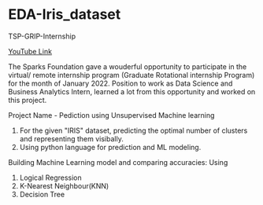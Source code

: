 # EDA-Iris_dataset
TSP-GRIP-Internship 

[YouTube Link](https://youtu.be/thVeDDGTxdY)

The Sparks Foundation gave a wouderful opportunity to participate in the virtual/ remote internship program (Graduate Rotational internship Program) for the month of January 2022.
Position to work as Data Science and Business Analytics Intern, learned a lot from this opportunity and worked on this project.

Project Name - Pediction using Unsupervised Machine learning 
1. For the given "IRIS" dataset, predicting the optimal number of clusters and representing them visibally.
2. Using python language for prediction and ML modeling.

Building Machine Learning model and comparing accuracies:
Using
1. Logical Regression 
2. K-Nearest Neighbour(KNN)
3. Decision Tree
 

  
